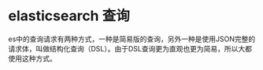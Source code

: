 # elasticsearch 查询

es中的查询请求有两种方式，一种是简易版的查询，另外一种是使用JSON完整的请求体，叫做结构化查询（DSL）。由于DSL查询更为直观也更为简易，所以大都使用这种方式。
